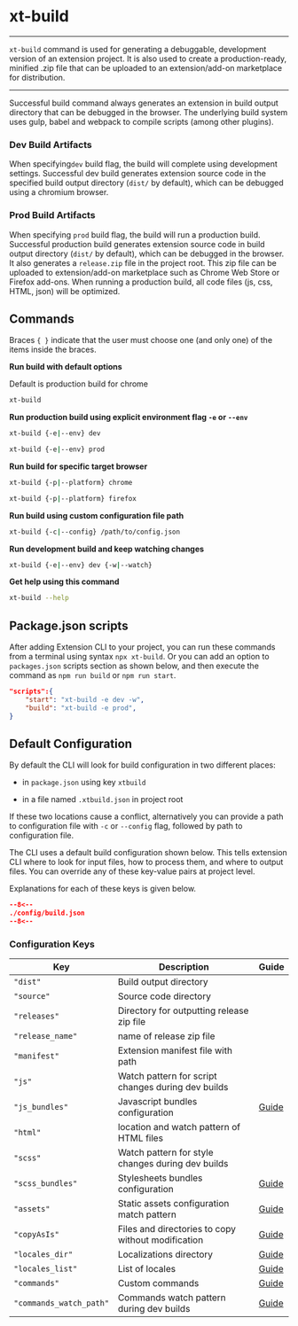 # xt-build

* * *

<p class='page-intro'><code>xt-build</code> command is used for generating a debuggable, development version of an extension project. It is also used to create a production-ready, minified .zip file that can be uploaded to an extension/add-on marketplace for distribution.</p>

* * *

Successful build command always generates an extension in build output directory that can be debugged in the browser.  The underlying build system uses gulp, babel and webpack to compile scripts (among other plugins).

### Dev Build Artifacts

When specifying`dev` build flag, the build will complete using development settings. Successful dev build generates extension source code in the specified build output directory (`dist/` by default), which can be debugged using a chromium browser.

### Prod Build Artifacts

When specifying `prod` build flag, the build will run a production build. Successful production build generates extension source code in build output directory (`dist/` by default), which can be debugged in the browser. It also generates a `release.zip` file in the project root. This zip file can be uploaded to extension/add-on marketplace such as Chrome Web Store or Firefox add-ons. When running a production build, all code files (js, css, HTML, json) will be optimized.

## Commands

Braces `{ }` indicate that the user must choose one (and only one) of the items inside the braces.


**Run build with default options**

Default is production build for chrome

```bash
xt-build
```

**Run production build using explicit environment flag `-e` or `--env`**

```bash
xt-build {-e|--env} dev
```

```bash
xt-build {-e|--env} prod
```

**Run build for specific target browser**

```bash
xt-build {-p|--platform} chrome 
```

```bash
xt-build {-p|--platform} firefox
```

**Run build using custom configuration file path**

```bash
xt-build {-c|--config} /path/to/config.json
```

**Run development build and keep watching changes**

```bash
xt-build {-e|--env} dev {-w|--watch}
```

**Get help using this command**

```bash
xt-build --help
``` 

## Package.json scripts

After adding Extension CLI to your project, you can run these commands from a terminal using syntax `npx xt-build`. 
Or you can add an option to `packages.json` scripts section as shown below, and then execute the command as `npm run build` or `npm run start`.
 
```json
"scripts":{
    "start": "xt-build -e dev -w",
    "build": "xt-build -e prod",
}
```

## Default Configuration

By default the CLI will look for build configuration in two different
places:

- in `package.json` using key `xtbuild`

- in a file named `.xtbuild.json` in project root

If these two locations cause a conflict, alternatively you can provide a path 
to configuration file with `-c` or `--config` flag, followed by path to configuration file. 

The CLI uses a default build configuration shown below. This tells 
extension CLI where to look for input files, how to process them, and where 
to output files. You can override any of these key-value pairs at project level. 

Explanations for each of these keys is given below.

```json
--8<--
./config/build.json
--8<--
```

### Configuration Keys

Key | Description | Guide 
--- | --- | ---
`"dist"` | Build output directory ||
`"source"` | Source code directory ||
`"releases"` | Directory for outputting release zip file ||
`"release_name"` | name of release zip file ||
`"manifest"` | Extension manifest file with path ||
`"js"` | Watch pattern for script changes during dev builds ||
`"js_bundles"` | Javascript bundles configuration | [Guide](03-xt-build-scripts.md)
`"html"` | location and watch pattern of HTML files ||
`"scss"` | Watch pattern for style changes during dev builds ||
`"scss_bundles"` | Stylesheets bundles configuration | [Guide](03-xt-build-styles.md)
`"assets"` | Static assets configuration match pattern | [Guide](03-xt-build-assets.md) 
`"copyAsIs"` | Files and directories to copy without modification | [Guide](03-xt-build-copy.md)
`"locales_dir"` | Localizations directory | [Guide](03-xt-build-locales.md) 
`"locales_list"` | List of locales | [Guide](03-xt-build-locales.md)
`"commands"` | Custom commands | [Guide](03-xt-build-cmds.md)
`"commands_watch_path"` | Commands watch pattern during dev builds | [Guide](03-xt-build-cmds.md)
